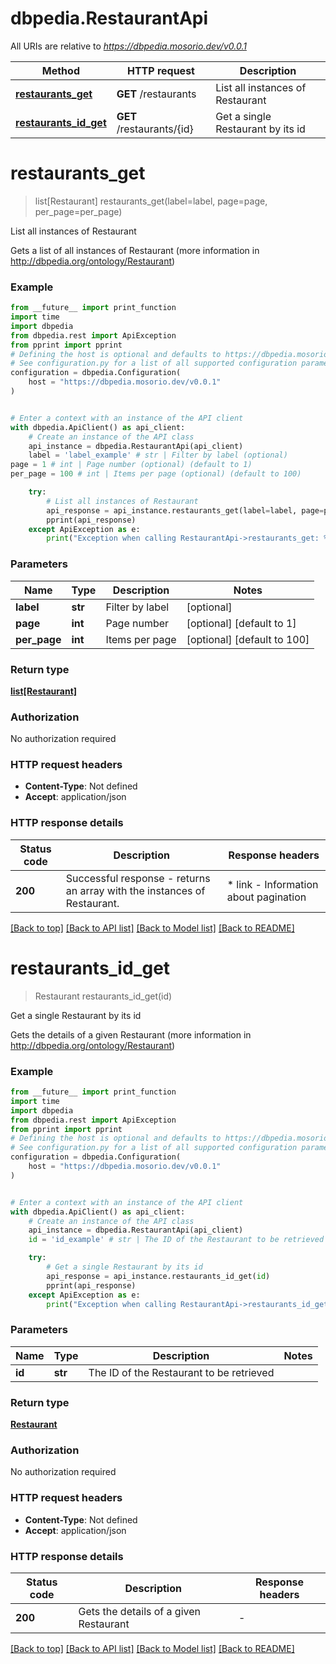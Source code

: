 # dbpedia.RestaurantApi

All URIs are relative to *https://dbpedia.mosorio.dev/v0.0.1*

Method | HTTP request | Description
------------- | ------------- | -------------
[**restaurants_get**](RestaurantApi.md#restaurants_get) | **GET** /restaurants | List all instances of Restaurant
[**restaurants_id_get**](RestaurantApi.md#restaurants_id_get) | **GET** /restaurants/{id} | Get a single Restaurant by its id


# **restaurants_get**
> list[Restaurant] restaurants_get(label=label, page=page, per_page=per_page)

List all instances of Restaurant

Gets a list of all instances of Restaurant (more information in http://dbpedia.org/ontology/Restaurant)

### Example

```python
from __future__ import print_function
import time
import dbpedia
from dbpedia.rest import ApiException
from pprint import pprint
# Defining the host is optional and defaults to https://dbpedia.mosorio.dev/v0.0.1
# See configuration.py for a list of all supported configuration parameters.
configuration = dbpedia.Configuration(
    host = "https://dbpedia.mosorio.dev/v0.0.1"
)


# Enter a context with an instance of the API client
with dbpedia.ApiClient() as api_client:
    # Create an instance of the API class
    api_instance = dbpedia.RestaurantApi(api_client)
    label = 'label_example' # str | Filter by label (optional)
page = 1 # int | Page number (optional) (default to 1)
per_page = 100 # int | Items per page (optional) (default to 100)

    try:
        # List all instances of Restaurant
        api_response = api_instance.restaurants_get(label=label, page=page, per_page=per_page)
        pprint(api_response)
    except ApiException as e:
        print("Exception when calling RestaurantApi->restaurants_get: %s\n" % e)
```

### Parameters

Name | Type | Description  | Notes
------------- | ------------- | ------------- | -------------
 **label** | **str**| Filter by label | [optional] 
 **page** | **int**| Page number | [optional] [default to 1]
 **per_page** | **int**| Items per page | [optional] [default to 100]

### Return type

[**list[Restaurant]**](Restaurant.md)

### Authorization

No authorization required

### HTTP request headers

 - **Content-Type**: Not defined
 - **Accept**: application/json

### HTTP response details
| Status code | Description | Response headers |
|-------------|-------------|------------------|
**200** | Successful response - returns an array with the instances of Restaurant. |  * link - Information about pagination <br>  |

[[Back to top]](#) [[Back to API list]](../README.md#documentation-for-api-endpoints) [[Back to Model list]](../README.md#documentation-for-models) [[Back to README]](../README.md)

# **restaurants_id_get**
> Restaurant restaurants_id_get(id)

Get a single Restaurant by its id

Gets the details of a given Restaurant (more information in http://dbpedia.org/ontology/Restaurant)

### Example

```python
from __future__ import print_function
import time
import dbpedia
from dbpedia.rest import ApiException
from pprint import pprint
# Defining the host is optional and defaults to https://dbpedia.mosorio.dev/v0.0.1
# See configuration.py for a list of all supported configuration parameters.
configuration = dbpedia.Configuration(
    host = "https://dbpedia.mosorio.dev/v0.0.1"
)


# Enter a context with an instance of the API client
with dbpedia.ApiClient() as api_client:
    # Create an instance of the API class
    api_instance = dbpedia.RestaurantApi(api_client)
    id = 'id_example' # str | The ID of the Restaurant to be retrieved

    try:
        # Get a single Restaurant by its id
        api_response = api_instance.restaurants_id_get(id)
        pprint(api_response)
    except ApiException as e:
        print("Exception when calling RestaurantApi->restaurants_id_get: %s\n" % e)
```

### Parameters

Name | Type | Description  | Notes
------------- | ------------- | ------------- | -------------
 **id** | **str**| The ID of the Restaurant to be retrieved | 

### Return type

[**Restaurant**](Restaurant.md)

### Authorization

No authorization required

### HTTP request headers

 - **Content-Type**: Not defined
 - **Accept**: application/json

### HTTP response details
| Status code | Description | Response headers |
|-------------|-------------|------------------|
**200** | Gets the details of a given Restaurant |  -  |

[[Back to top]](#) [[Back to API list]](../README.md#documentation-for-api-endpoints) [[Back to Model list]](../README.md#documentation-for-models) [[Back to README]](../README.md)

